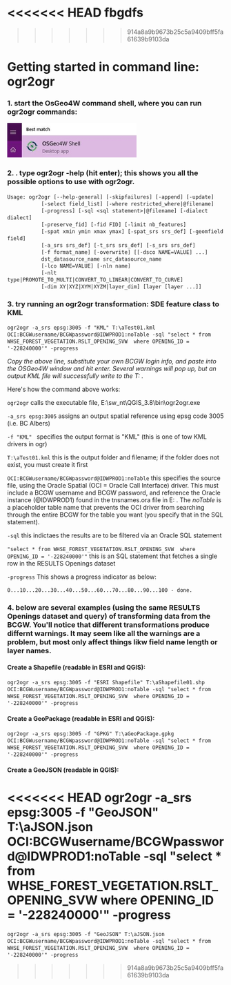 <<<<<<< HEAD
fbgdfs
=======

>>>>>>> 914a8a9b9673b25c5a9409bff5fa61639b9103da
# Getting started in command line: ogr2ogr


### 1. start the OsGeo4W command shell, where you can run ogr2ogr commands:
<img src= ./osgeo4wshell_where2.jpg width="300" height="80" />


### 2. . type ogr2ogr -help (hit enter); this shows you all the possible options to use with ogr2ogr.
    Usage: ogr2ogr [--help-general] [-skipfailures] [-append] [-update]
               [-select field_list] [-where restricted_where|@filename]
               [-progress] [-sql <sql statement>|@filename] [-dialect dialect]
               [-preserve_fid] [-fid FID] [-limit nb_features]
               [-spat xmin ymin xmax ymax] [-spat_srs srs_def] [-geomfield field]
               [-a_srs srs_def] [-t_srs srs_def] [-s_srs srs_def]
               [-f format_name] [-overwrite] [[-dsco NAME=VALUE] ...]
               dst_datasource_name src_datasource_name
               [-lco NAME=VALUE] [-nln name]
               [-nlt type|PROMOTE_TO_MULTI|CONVERT_TO_LINEAR|CONVERT_TO_CURVE]
               [-dim XY|XYZ|XYM|XYZM|layer_dim] [layer [layer ...]]


### 3. try running an ogr2ogr transformation: SDE feature class to KML
    ogr2ogr -a_srs epsg:3005 -f "KML" T:\aTest01.kml OCI:BCGWusername/BCGWpassword@IDWPROD1:noTable -sql "select * from WHSE_FOREST_VEGETATION.RSLT_OPENING_SVW  where OPENING_ID = '-228240000'" -progress

*Copy the above line, substitute your own BCGW login info, and paste into the OSGeo4W window and hit enter. Several warnings will pop up, but an output KML file will successfully write to the T: .*

Here's how the command above works:

`ogr2ogr` calls the executable file, E:\sw_nt\QGIS_3.8\bin\ogr2ogr.exe

`-a_srs epsg:3005` assigns an output spatial reference using epsg code 3005 (i.e. BC Albers)

`-f "KML" ` specifies the output format is "KML" (this is one of tow KML drivers in ogr)

`T:\aTest01.kml` this is the output folder and filename; if the folder does not exist, you must create it first

`OCI:BCGWusername/BCGWpassword@IDWPROD1:noTable` this specifies the source file, using the Oracle Spatial (OCI = Oracle Call Interface) driver. This must include a BCGW username and BCGW password, and reference the Oracle instance (@IDWPROD1) found in the tnsnames.ora file in E: . The *noTable* is a placeholder table name that prevents the OCI driver from searching through the entire BCGW for the table you want (you specify that in the SQL statement). 

`-sql` this indictaes the results are to be filtered via an Oracle SQL statement

`"select * from WHSE_FOREST_VEGETATION.RSLT_OPENING_SVW  where OPENING_ID = '-228240000'"` this is an SQL statement that fetches a single row in the RESULTS Openings dataset

`-progress` This shows a progress indicator as below:

    0...10...20...30...40...50...60...70...80...90...100 - done.

### 4. below are several examples (using the same RESULTS Openings dataset and query) of transforming data from the BCGW. You'll notice that different transformations produce differnt warnings. It may seem like all the warnings are a problem, but most only affect things likw field name length or layer names.
   
#### Create a Shapefile (readable in ESRI and QGIS):
    ogr2ogr -a_srs epsg:3005 -f "ESRI Shapefile" T:\aShapefile01.shp OCI:BCGWusername/BCGWpassword@IDWPROD1:noTable -sql "select * from WHSE_FOREST_VEGETATION.RSLT_OPENING_SVW  where OPENING_ID = '-228240000'" -progress

#### Create a GeoPackage (readable in ESRI and QGIS):
    ogr2ogr -a_srs epsg:3005 -f "GPKG" T:\aGeoPackage.gpkg OCI:BCGWusername/BCGWpassword@IDWPROD1:noTable -sql "select * from WHSE_FOREST_VEGETATION.RSLT_OPENING_SVW  where OPENING_ID = '-228240000'" -progress

#### Create a GeoJSON (readable in QGIS):
<<<<<<< HEAD
    ogr2ogr -a_srs epsg:3005 -f "GeoJSON" T:\aJSON.json OCI:BCGWusername/BCGWpassword@IDWPROD1:noTable -sql "select * from WHSE_FOREST_VEGETATION.RSLT_OPENING_SVW  where OPENING_ID = '-228240000'" -progress
=======
    ogr2ogr -a_srs epsg:3005 -f "GeoJSON" T:\aJSON.json OCI:BCGWusername/BCGWpassword@IDWPROD1:noTable -sql "select * from WHSE_FOREST_VEGETATION.RSLT_OPENING_SVW  where OPENING_ID = '-228240000'" -progress
>>>>>>> 914a8a9b9673b25c5a9409bff5fa61639b9103da

